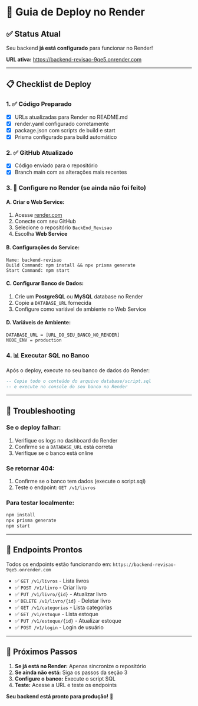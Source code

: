 # 🚀 Guia de Deploy no Render

## ✅ Status Atual
Seu backend **já está configurado** para funcionar no Render!

**URL ativa:** https://backend-revisao-9qe5.onrender.com

---

## 📋 Checklist de Deploy

### 1. ✅ Código Preparado
- [x] URLs atualizadas para Render no README.md
- [x] render.yaml configurado corretamente
- [x] package.json com scripts de build e start
- [x] Prisma configurado para build automático

### 2. ✅ GitHub Atualizado
- [x] Código enviado para o repositório
- [x] Branch main com as alterações mais recentes

### 3. 🔄 Configure no Render (se ainda não foi feito)

#### A. Criar o Web Service:
1. Acesse [render.com](https://render.com)
2. Conecte com seu GitHub
3. Selecione o repositório `BackEnd_Revisao`
4. Escolha **Web Service**

#### B. Configurações do Service:
```
Name: backend-revisao
Build Command: npm install && npx prisma generate
Start Command: npm start
```

#### C. Configurar Banco de Dados:
1. Crie um **PostgreSQL** ou **MySQL** database no Render
2. Copie a `DATABASE_URL` fornecida
3. Configure como variável de ambiente no Web Service

#### D. Variáveis de Ambiente:
```
DATABASE_URL = [URL_DO_SEU_BANCO_NO_RENDER]
NODE_ENV = production
```

### 4. 📊 Executar SQL no Banco
Após o deploy, execute no seu banco de dados do Render:
```sql
-- Copie todo o conteúdo do arquivo database/script.sql
-- e execute no console do seu banco no Render
```

---

## 🔧 Troubleshooting

### Se o deploy falhar:
1. Verifique os logs no dashboard do Render
2. Confirme se a `DATABASE_URL` está correta
3. Verifique se o banco está online

### Se retornar 404:
1. Confirme se o banco tem dados (execute o script.sql)
2. Teste o endpoint: `GET /v1/livros`

### Para testar localmente:
```bash
npm install
npx prisma generate
npm start
```

---

## 📱 Endpoints Prontos

Todos os endpoints estão funcionando em:
`https://backend-revisao-9qe5.onrender.com`

- ✅ `GET /v1/livros` - Lista livros
- ✅ `POST /v1/livro` - Criar livro  
- ✅ `PUT /v1/livro/{id}` - Atualizar livro
- ✅ `DELETE /v1/livro/{id}` - Deletar livro
- ✅ `GET /v1/categorias` - Lista categorias
- ✅ `GET /v1/estoque` - Lista estoque
- ✅ `PUT /v1/estoque/{id}` - Atualizar estoque
- ✅ `POST /v1/login` - Login de usuário

---

## 🎯 Próximos Passos

1. **Se já está no Render:** Apenas sincronize o repositório
2. **Se ainda não está:** Siga os passos da seção 3
3. **Configure o banco:** Execute o script SQL
4. **Teste:** Acesse a URL e teste os endpoints

**Seu backend está pronto para produção!** 🚀